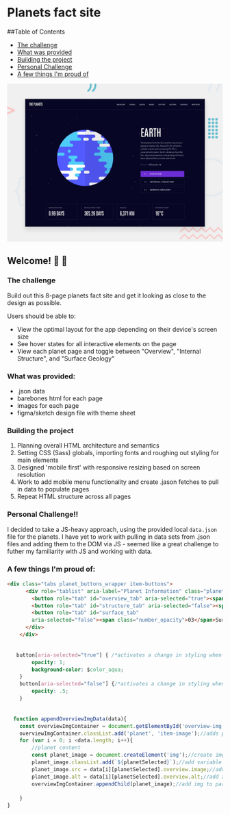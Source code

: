 # Planets fact site

##Table of Contents

- [The challenge](#the-challenge)
- [What was provided](#what-was-provided)
- [Building the project](#building-the-project)
- [Personal Challenge](#personal-challenge)
- [A few things I'm proud of](#a-few-things-i'm-proud-of:)


![Design preview for the Planets fact site coding challenge](./preview.jpg)

## Welcome! 👋 🚀 

### The challenge

Build out this 8-page planets fact site and get it looking as close to the design as possible.

Users should be able to:

- View the optimal layout for the app depending on their device's screen size
- See hover states for all interactive elements on the page
- View each planet page and toggle between "Overview", "Internal Structure", and "Surface Geology"

### What was provided:

+ .json data
+ barebones html for each page
+ images for each page
+ figma/sketch design file with theme sheet

### Building the project

1. Planning overall HTML architecture and semantics
2. Setting CSS (Sass) globals, importing fonts and roughing out styling for main elements
3. Designed 'mobile first' with responsive resizing based on screen resolution
4. Work to add mobile menu functionality and create .jason fetches to pull in data to populate pages
5. Repeat HTML structure across all pages

### Personal Challenge!!

I decided to take a JS-heavy approach, using the provided local `data.json` file for the planets. I have yet to work with pulling in data sets from .json files and adding them to the DOM via JS - seemed like a great challenge to futher my familiarity with JS and working with data.

### A few things I'm proud of:

```html
<div class="tabs planet_buttons_wrapper item-buttons">
      <div role="tablist" aria-label="Planet Information" class="planet_details_buttons">
        <button role="tab" id="overview_tab" aria-selected="true"><span class="number_opacity">01</span>Overview</button>
        <button role="tab" id="structure_tab" aria-selected="false"><span class="number_opacity">02</span><span class="tab_desk_vis">Internal </span>Structure</button>
        <button role="tab" id="surface_tab"
        aria-selected="false"><span class="number_opacity">03</span>Surface<span class="tab_desk_vis"> Geology</span></button>
      </div>
    </div>
```
```css - Targeting styling based on aria selection was new to me! Great to target it based off of actions taken by users and translated through JS.

   button[aria-selected="true"] { /*activates a change in styling when aria-selected is = to true*/
        opacity: 1;
        background-color: $color_aqua;
    }
    button[aria-selected="false"] {/*activates a change in styling when aria-selected is = to false*/
        opacity: .5;
    }
```
```js

  function appendOverviewImgData(data){
    const overviewImgContainer = document.getElementById('overview-img');//identify the container for overview via element ID// 
    overviewImgContainer.classList.add('planet', 'item-image');//adds planet class to overview
    for (var i = 0; i <data.length; i++){
        //planet content
        const planet_image = document.createElement('img');//create img variable
        planet_image.classList.add(`${planetSelected}`);//add variable class to image using template literals
        planet_image.src = data[i][planetSelected].overview.image;//add source to img (found via variables set by a class in the HTML!)
        planet_image.alt = data[i][planetSelected].overview.alt;//add alt desc to img (found via variables set by a class in the HTML!)
        overviewImgContainer.appendChild(planet_image);//add img to parent div
   
    }
}

```

